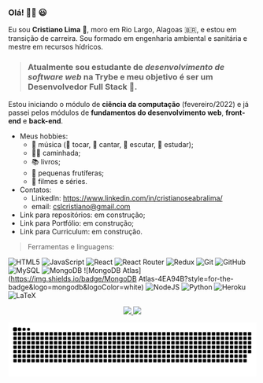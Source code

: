 ### Olá! 🙋‍♂️ 😃 
Eu sou **Cristiano Lima** 🤝, moro em Rio Largo, Alagoas 🇧🇷, e estou em transição de carreira.
Sou formado em engenharia ambiental e sanitária e mestre em recursos hídricos.
> ### Atualmente sou estudante de *desenvolvimento de software web* na **Trybe** e meu objetivo é ser um **Desenvolvedor Full Stack** :rocket:.
Estou iniciando o módulo de **ciência da computação** (fevereiro/2022) e já passei pelos módulos de **fundamentos do desenvolvimento web**, **front-end** e **back-end**.
* Meus hobbies:
  * 🎵 música (:guitar: tocar, :microphone: cantar, :musical_note: escutar, :musical_score: estudar);
  * 🏃‍♂️ caminhada;
  * 📚 livros;
  * 🌳 pequenas frutíferas;
  * 🎥 filmes e séries.
* Contatos:
  * LinkedIn: https://www.linkedin.com/in/cristianoseabralima/
  * email: cslcristiano@gmail.com
* Link para repositórios: em construção;
* Link para Portfólio: em construção;
* Link para Curriculum: em construção.

> Ferramentas e linguagens:

![HTML5](https://img.shields.io/badge/html5-%23E34F26.svg?style=for-the-badge&logo=html5&logoColor=white)
![JavaScript](https://img.shields.io/badge/javascript-%23323330.svg?style=for-the-badge&logo=javascript&logoColor=%23F7DF1E)
![React](https://img.shields.io/badge/react-%2320232a.svg?style=for-the-badge&logo=react&logoColor=%2361DAFB)
![React Router](https://img.shields.io/badge/React_Router-CA4245?style=for-the-badge&logo=react-router&logoColor=white)
![Redux](https://img.shields.io/badge/redux-%23593d88.svg?style=for-the-badge&logo=redux&logoColor=white)
![Git](https://img.shields.io/badge/git-%23F05033.svg?style=for-the-badge&logo=git&logoColor=white)
![GitHub](https://img.shields.io/badge/github-%23121011.svg?style=for-the-badge&logo=github&logoColor=white)
![MySQL](https://img.shields.io/badge/mysql-%2300f.svg?style=for-the-badge&logo=mysql&logoColor=white)
![MongoDB](https://img.shields.io/badge/MongoDB-4EA94B?style=for-the-badge&logo=mongodb&logoColor=white)
![MongoDB Atlas](https://img.shields.io/badge/MongoDB Atlas-4EA94B?style=for-the-badge&logo=mongodb&logoColor=white)
![NodeJS](https://img.shields.io/badge/Node.js-43853D?style=for-the-badge&logo=node.js&logoColor=white)
![Python](https://img.shields.io/badge/Python-14354C?style=for-the-badge&logo=python&logoColor=white)
![Heroku](https://img.shields.io/badge/Heroku-430098?style=for-the-badge&logo=heroku&logoColor=white)
![LaTeX](https://img.shields.io/badge/latex-%23008080.svg?style=for-the-badge&logo=latex&logoColor=white)

<div align="center">
  <a href="https://github.com/cristianocsl">
  <img height="180em" src="https://github-readme-stats.vercel.app/api?username=cristianocsl&show_icons=true&theme=chartreuse-dark&include_all_commits=true&count_private=true"/>
  <img height="180em" src="https://github-readme-stats.vercel.app/api/top-langs/?username=cristianocsl&layout=compact&langs_count=7&theme=chartreuse-dark"/>
</div>

 ![Snake animation](https://github.com/cristianocsl/cristianocsl/blob/output/github-contribution-grid-snake.svg)
